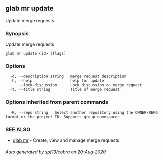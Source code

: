 ## glab mr update

Update merge requests

### Synopsis

Update merge requests

```
glab mr update <id> [flags]
```

### Options

```
  -d, --description string   merge request description
  -h, --help                 help for update
      --lock-discussion      Lock discussion on merge request
  -t, --title string         Title of merge request
```

### Options inherited from parent commands

```
  -R, --repo string   Select another repository using the OWNER/REPO format or the project ID. Supports group namespaces
```

### SEE ALSO

* [glab mr](glab_mr.md)	 - Create, view and manage merge requests

###### Auto generated by spf13/cobra on 20-Aug-2020
